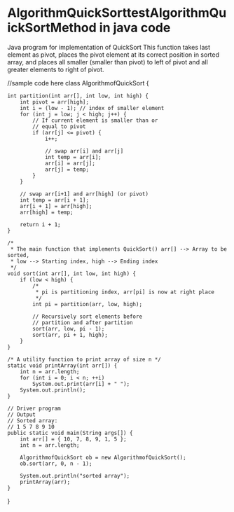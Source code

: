 # AlgorithmQuickSorttestAlgorithmQuickSortMethod in java code 
 Java program for implementation of QuickSort
This function takes last element as pivot, places the pivot element at its correct position in sorted array, and places all smaller (smaller than pivot) to left of pivot and all greater elements to right of pivot. 

//sample code here
class AlgorithmofQuickSort {

	int partition(int arr[], int low, int high) {
		int pivot = arr[high];
		int i = (low - 1); // index of smaller element
		for (int j = low; j < high; j++) {
			// If current element is smaller than or
			// equal to pivot
			if (arr[j] <= pivot) {
				i++;

				// swap arr[i] and arr[j]
				int temp = arr[i];
				arr[i] = arr[j];
				arr[j] = temp;
			}
		}

		// swap arr[i+1] and arr[high] (or pivot)
		int temp = arr[i + 1];
		arr[i + 1] = arr[high];
		arr[high] = temp;

		return i + 1;
	}

	/*
	 * The main function that implements QuickSort() arr[] --> Array to be sorted,
	 * low --> Starting index, high --> Ending index
	 */
	void sort(int arr[], int low, int high) {
		if (low < high) {
			/*
			 * pi is partitioning index, arr[pi] is now at right place
			 */
			int pi = partition(arr, low, high);

			// Recursively sort elements before
			// partition and after partition
			sort(arr, low, pi - 1);
			sort(arr, pi + 1, high);
		}
	}

	/* A utility function to print array of size n */
	static void printArray(int arr[]) {
		int n = arr.length;
		for (int i = 0; i < n; ++i)
			System.out.print(arr[i] + " ");
		System.out.println();
	}

	// Driver program
	// Output
	// Sorted array:
	// 1 5 7 8 9 10
	public static void main(String args[]) {
		int arr[] = { 10, 7, 8, 9, 1, 5 };
		int n = arr.length;

		AlgorithmofQuickSort ob = new AlgorithmofQuickSort();
		ob.sort(arr, 0, n - 1);

		System.out.println("sorted array");
		printArray(arr);
	}
}

